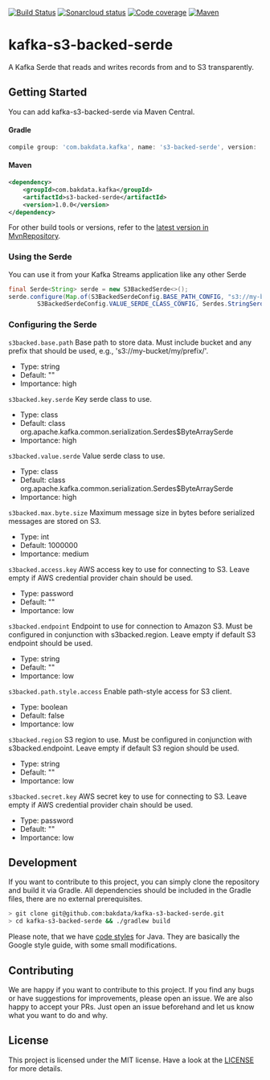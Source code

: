 [![Build Status](https://dev.azure.com/bakdata/public/_apis/build/status/bakdata.kafka-s3-backed-serde?branchName=master)](https://dev.azure.com/bakdata/public/_build/latest?definitionId=20&branchName=master)
[![Sonarcloud status](https://sonarcloud.io/api/project_badges/measure?project=com.bakdata.kafka%3As3-backed-serde&metric=alert_status)](https://sonarcloud.io/dashboard?id=com.bakdata.kafka%3As3-backed-serde)
[![Code coverage](https://sonarcloud.io/api/project_badges/measure?project=com.bakdata.kafka%3As3-backed-serde&metric=coverage)](https://sonarcloud.io/dashboard?id=com.bakdata.kafka%3As3-backed-serde)
[![Maven](https://img.shields.io/maven-central/v/com.bakdata.kafka/s3-backed-serde.svg)](https://search.maven.org/search?q=g:com.bakdata.kafka%20AND%20a:s3-backed-serde&core=gav)

# kafka-s3-backed-serde
A Kafka Serde that reads and writes records from and to S3 transparently.

## Getting Started

You can add kafka-s3-backed-serde via Maven Central.

#### Gradle
```gradle
compile group: 'com.bakdata.kafka', name: 's3-backed-serde', version: '1.0.0'
```

#### Maven
```xml
<dependency>
    <groupId>com.bakdata.kafka</groupId>
    <artifactId>s3-backed-serde</artifactId>
    <version>1.0.0</version>
</dependency>
```


For other build tools or versions, refer to the [latest version in MvnRepository](https://mvnrepository.com/artifact/com.bakdata.kafka/s3-backed-serde/latest).

### Using the Serde

You can use it from your Kafka Streams application like any other Serde

```java
final Serde<String> serde = new S3BackedSerde<>();
serde.configure(Map.of(S3BackedSerdeConfig.BASE_PATH_CONFIG, "s3://my-bucket/",
        S3BackedSerdeConfig.VALUE_SERDE_CLASS_CONFIG, Serdes.StringSerde.class), false);
```

### Configuring the Serde

``s3backed.base.path``
  Base path to store data. Must include bucket and any prefix that should be used, e.g., 's3://my-bucket/my/prefix/'.

  * Type: string
  * Default: ""
  * Importance: high

``s3backed.key.serde``
  Key serde class to use.

  * Type: class
  * Default: class org.apache.kafka.common.serialization.Serdes$ByteArraySerde
  * Importance: high

``s3backed.value.serde``
  Value serde class to use.

  * Type: class
  * Default: class org.apache.kafka.common.serialization.Serdes$ByteArraySerde
  * Importance: high

``s3backed.max.byte.size``
  Maximum message size in bytes before serialized messages are stored on S3.

  * Type: int
  * Default: 1000000
  * Importance: medium

``s3backed.access.key``
  AWS access key to use for connecting to S3. Leave empty if AWS credential provider chain should be used.

  * Type: password
  * Default: ""
  * Importance: low

``s3backed.endpoint``
  Endpoint to use for connection to Amazon S3. Must be configured in conjunction with s3backed.region. Leave empty if default S3 endpoint should be used.

  * Type: string
  * Default: ""
  * Importance: low

``s3backed.path.style.access``
  Enable path-style access for S3 client.

  * Type: boolean
  * Default: false
  * Importance: low

``s3backed.region``
  S3 region to use. Must be configured in conjunction with s3backed.endpoint. Leave empty if default S3 region should be used.

  * Type: string
  * Default: ""
  * Importance: low

``s3backed.secret.key``
  AWS secret key to use for connecting to S3. Leave empty if AWS credential provider chain should be used.

  * Type: password
  * Default: ""
  * Importance: low

## Development

If you want to contribute to this project, you can simply clone the repository and build it via Gradle.
All dependencies should be included in the Gradle files, there are no external prerequisites.

```bash
> git clone git@github.com:bakdata/kafka-s3-backed-serde.git
> cd kafka-s3-backed-serde && ./gradlew build
```

Please note, that we have [code styles](https://github.com/bakdata/bakdata-code-styles) for Java.
They are basically the Google style guide, with some small modifications.

## Contributing

We are happy if you want to contribute to this project.
If you find any bugs or have suggestions for improvements, please open an issue.
We are also happy to accept your PRs.
Just open an issue beforehand and let us know what you want to do and why.

## License
This project is licensed under the MIT license.
Have a look at the [LICENSE](https://github.com/bakdata/kafka-s3-backed-serde/blob/master/LICENSE) for more details.
